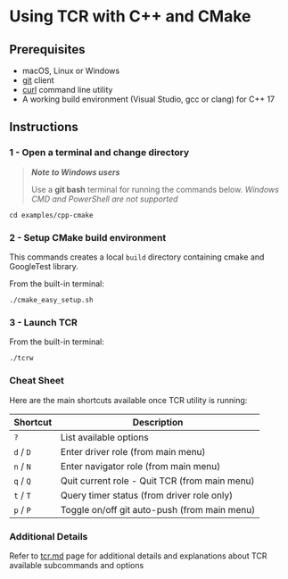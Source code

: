 # Using TCR with C++ and CMake

## Prerequisites

- macOS, Linux or Windows
- [git](https://git-scm.com/) client
- [curl](https://curl.se/download.html) command line utility
- A working build environment (Visual Studio, gcc or clang) for C++ 17

## Instructions

### 1 - Open a terminal and change directory

> ***Note to Windows users***
>
> Use a **git bash** terminal for running the commands below.
> _Windows CMD and PowerShell are not supported_

```shell
cd examples/cpp-cmake
```

### 2 - Setup CMake build environment

This commands creates a local `build` directory containing cmake and GoogleTest library.

From the built-in terminal:

```shell
./cmake_easy_setup.sh
```

### 3 - Launch TCR

From the built-in terminal:

```shell
./tcrw
```

### Cheat Sheet

Here are the main shortcuts available once TCR utility is running:

| Shortcut  | Description                                   |
|-----------|-----------------------------------------------|
| `?`       | List available options                        |
| `d` / `D` | Enter driver role (from main menu)            |
| `n` / `N` | Enter navigator role (from main menu)         |
| `q` / `Q` | Quit current role - Quit TCR (from main menu) |
| `t` / `T` | Query timer status (from driver role only)    |
| `p` / `P` | Toggle on/off git auto-push (from main menu)  |

### Additional Details

Refer to [tcr.md](../../doc/tcr.md) page for additional details and explanations about TCR
available subcommands and options
